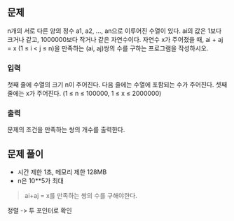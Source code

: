 ## 문제 
n개의 서로 다른 양의 정수 a1, a2, ..., an으로 이루어진 수열이 있다. ai의 값은 1보다 크거나 같고, 1000000보다 작거나 같은 자연수이다. 자연수 x가 주어졌을 때, ai + aj = x (1 ≤ i < j ≤ n)을 만족하는 (ai, aj)쌍의 수를 구하는 프로그램을 작성하시오.

### 입력
첫째 줄에 수열의 크기 n이 주어진다. 다음 줄에는 수열에 포함되는 수가 주어진다. 셋째 줄에는 x가 주어진다. (1 ≤ n ≤ 100000, 1 ≤ x ≤ 2000000)

### 출력
문제의 조건을 만족하는 쌍의 개수를 출력한다.

## 문제 풀이
- 시간 제한 1초, 메모리 제한 128MB
- n은 10**5가 최대

> ai+aj = x를 만족하는 쌍의 수를 구해야한다. 

정렬 -> 투 포인터로 확인